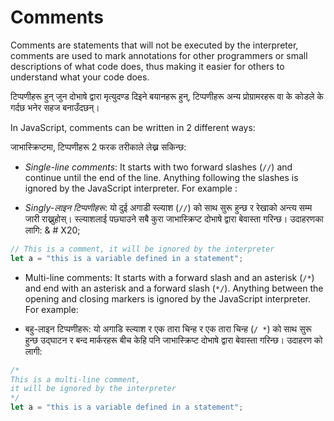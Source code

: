 # Comments

Comments are statements that will not be executed by the interpreter, comments are used to mark annotations for other programmers or small descriptions of what code does, thus making it easier for others to understand what your code does.

टिप्पणीहरू हुन् जुन दोभाषे द्वारा मृत्युदण्ड दिइने बयानहरू हुन्, टिप्पणीहरू अन्य प्रोग्रामरहरू वा के कोडले के गर्दछ भनेर सहज बनाउँदछन्।

In JavaScript, comments can be written in 2 different ways:

जाभास्क्रिप्टमा, टिप्पणीहरू 2 फरक तरीकाले लेख्न सकिन्छ:

* _Single-line comments_: It starts with two forward slashes (`//`) and continue until the end of the line. Anything following the slashes is ignored by the JavaScript interpreter. For example :&#x20;

* _Singly-लाइन टिप्पणीहरू_: यो दुई अगाडी स्ल्याश (`//`) को साथ सुरू हुन्छ र रेखाको अन्त्य सम्म जारी राख्नुहोस्। स्ल्याशलाई पछ्याउने सबै कुरा जाभास्क्रिप्ट दोभाषे द्वारा बेवास्ता गरिन्छ। उदाहरणका लागि: & # X20;

```javascript
// This is a comment, it will be ignored by the interpreter
let a = "this is a variable defined in a statement";
```

* Multi-line comments: It starts with a forward slash and an asterisk (`/*`) and end with an asterisk and a forward slash (`*/`). Anything between the opening and closing markers is ignored by the JavaScript interpreter. For example:

* बहु-लाइन टिप्पणीहरू: यो अगाडि स्ल्याश र एक तारा चिन्ह र एक तारा चिन्ह (`/ *`) को साथ सुरू हुन्छ उद्घाटन र बन्द मार्करहरू बीच केहि पनि जाभास्क्रिप्ट दोभाषे द्वारा बेवास्ता गरिन्छ। उदाहरण को लागी:

```javascript
/*
This is a multi-line comment,
it will be ignored by the interpreter
*/
let a = "this is a variable defined in a statement";
```
